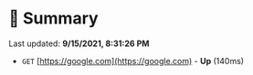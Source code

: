 # 📖 Summary
Last updated: **9/15/2021, 8:31:26 PM**

- `GET` [https://google.com](https://google.com) - **Up** (140ms)
